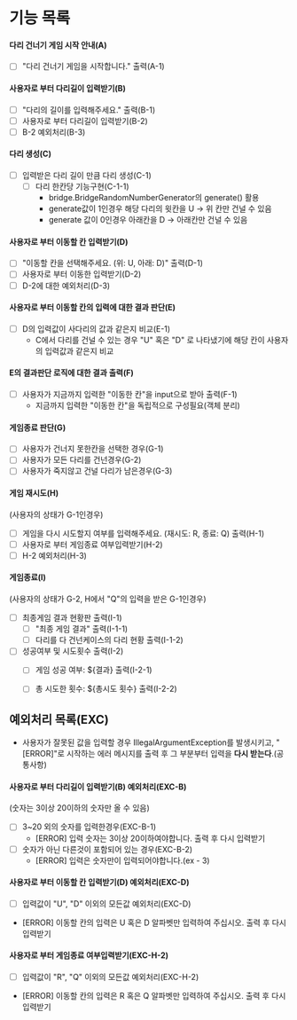 # 기능 목록

#### 다리 건너기 게임 시작 안내(A)
- [ ] "다리 건너기 게임을 시작합니다." 출력(A-1)

#### 사용자로 부터 다리길이 입력받기(B)
- [ ] "다리의 길이를 입력해주세요." 출력(B-1)
- [ ] 사용자로 부터 다리길이 입력받기(B-2)
- [ ] B-2 예외처리(B-3)

#### 다리 생성(C)
- [ ] 입력받은 다리 길이 만큼 다리 생성(C-1)
	- [ ] 다리 한칸당 기능구현(C-1-1)
		- bridge.BridgeRandomNumberGenerator의 generate() 활용
		- generate값이 1인경우 해당 다리의 윗칸을 U -> 위 칸만 건널 수 있음
		- generate 값이 0인경우 아래칸을 D -> 아래칸만 건널 수 있음

#### 사용자로 부터  이동할 칸 입력받기(D)
- [ ] "이동할 칸을 선택해주세요. (위: U, 아래: D)" 출력(D-1)
- [ ] 사용자로 부터 이동한 입력받기(D-2)
- [ ] D-2에 대한 예외처리(D-3)

#### 사용자로 부터  이동할 칸의 입력에 대한 결과 판단(E)
- [ ] D의 입력값이 사다리의 값과 같은지 비교(E-1)
	- C에서 다리를 건널 수 있는 경우 "U" 혹은 "D" 로  나타냈기에 해당 칸이 사용자의 입력값과 같은지 비교

#### E의 결과판단 로직에 대한 결과 출력(F)
- [ ] 사용자가 지금까지 입력한 "이동한 칸"을 input으로 받아 출력(F-1)
	- 지금까지 입력한 "이동한 칸"을 독립적으로 구성필요(객체 분리)

#### 게임종료 판단(G)
- [ ] 사용자가 건너지 못한칸을 선택한 경우(G-1)
- [ ] 사용자가 모든 다리를 건넌경우(G-2)
- [ ] 사용자가 죽지않고 건널 다리가 남은경우(G-3)

#### 게임 재시도(H)
(사용자의 상태가 G-1인경우)
- [ ] 게임을 다시 시도할지 여부를 입력해주세요. (재시도: R, 종료: Q) 출력(H-1)
- [ ] 사용자로 부터  게임종료 여부입력받기(H-2)
- [ ] H-2 예외처리(H-3)

#### 게임종료(I)
(사용자의 상태가 G-2, H에서 "Q"의 입력을 받은 G-1인경우)
- [ ] 최종게임 결과 현황판 출력(I-1)
	- [ ] "최종 게임 결과" 출력(I-1-1)
	- [ ] 다리를 다 건넌케이스의 다리 현황 출력(I-1-2)
- [ ] 성공여부 및 시도횟수 출력(I-2)
	- [ ] 게임 성공 여부: ${결과} 출력(I-2-1)
	- [ ] 총 시도한 횟수: ${총시도 횟수} 출력(I-2-2)




## 예외처리 목록(EXC)
- 사용자가 잘못된 값을 입력할 경우 IllegalArgumentException를 발생시키고, "[ERROR]"로 시작하는 에러 메시지를 출력 후 그 부분부터 입력을 **다시 받는다**.(공통사항)
#### 사용자로 부터 다리길이 입력받기(B) 예외처리(EXC-B)
(숫자는 3이상 20이하의 숫자만 올 수 있음)
- [ ] 3~20 외의 숫자를 입력한경우(EXC-B-1)
	- [ERROR] 입력 숫자는 3이상 20이하여야합니다. 출력 후 다시 입력받기
- [ ] 숫자가 아닌 다른것이 포함되어 있는 경우(EXC-B-2)
	- [ERROR] 입력은 숫자만이 입력되어야합니다.(ex - 3)

#### 사용자로 부터  이동할 칸 입력받기(D) 예외처리(EXC-D)
- [ ] 입력값이 "U", "D" 이외의 모든값 예외처리(EXC-D)
- [ERROR] 이동할 칸의 입력은 U 혹은 D 알파벳만 입력하여 주십시오. 출력 후 다시 입력받기

#### 사용자로 부터  게임종료 여부입력받기(EXC-H-2)
- [ ] 입력값이 "R", "Q" 이외의 모든값 예외처리(EXC-H-2)
 -  [ERROR] 이동할 칸의 입력은 R 혹은 Q 알파벳만 입력하여 주십시오. 출력 후 다시 입력받기
